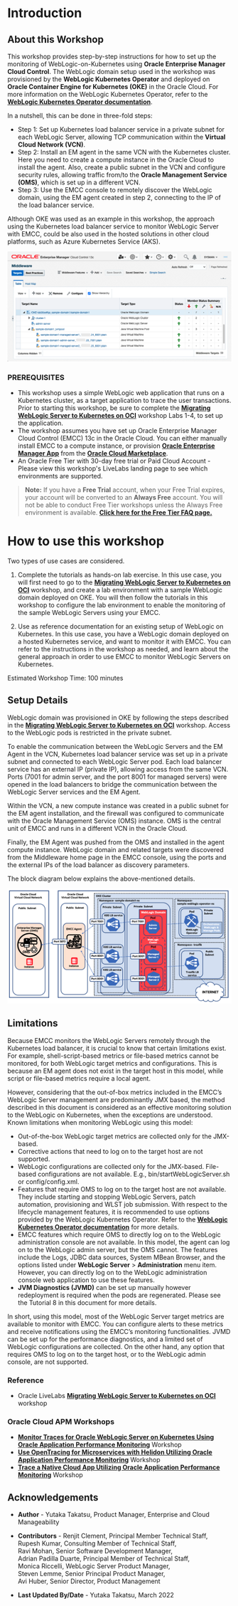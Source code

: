 ﻿# Introduction

## About this Workshop

This workshop provides step-by-step instructions for how to set up the monitoring of WebLogic-on-Kubernetes using **Oracle Enterprise Manager Cloud Control**. The WebLogic domain setup used in the workshop was provisioned by the **WebLogic Kubernetes Operator** and deployed on **Oracle Container Engine for Kubernetes (OKE)** in the Oracle Cloud. For more information on the WebLogic Kubernetes Operator, refer to the **[WebLogic Kubernetes Operator documentation](https://oracle.github.io/weblogic-kubernetes-operator/)**.

In a nutshell, this can be done in three-fold steps:

*	Step 1: Set up Kubernetes load balancer service in a private subnet for each WebLogic Server, allowing TCP communication within the **Virtual Cloud Network (VCN)**.
*	Step 2: Install an EM agent in the same VCN with the Kubernetes cluster. Here you need to create a compute instance in the Oracle Cloud to install the agent. Also, create a public subnet in the VCN and configure security rules, allowing traffic from/to the **Oracle Management Service (OMS)**, which is set up in a different VCN.
*	Step 3: Use the EMCC console to remotely discover the WebLogic domain, using the EM agent created in step 2, connecting to the IP of the load balancer service.

Although OKE was used as an example in this workshop, the approach using the Kubernetes load balancer service to monitor WebLogic Server with EMCC, could be also used in the hosted solutions in other cloud platforms, such as Azure Kubernetes Service (AKS).

  ![EMCC console Middleware Home Page monitoring WLS on Kubernetes  ](images/emcc.png " ")

### PREREQUISITES
* This workshop uses a simple WebLogic web application that runs on a Kubernetes cluster, as a target application to trace the user transactions. Prior to starting this workshop, be sure to complete the **[Migrating WebLogic Server to Kubernetes on OCI](https://apexapps.oracle.com/pls/apex/dbpm/r/livelabs/view-workshop?wid=567)** workshop Labs 1-4, to set up the application.
* The workshop assumes you have set up Oracle Enterprise Manager Cloud Control (EMCC) 13c in the Oracle Cloud. You can either manually install EMCC to a compute instance, or provision **[Oracle Enterprise Manager App](https://blogs.oracle.com/observability/post/oracle-enterprise-manager-is-now-available-on-oracle-cloud-marketplace)** from the **[Oracle Cloud Marketplace](https://cloudmarketplace.oracle.com/marketplace)**.
* An Oracle Free Tier with 30-day free trial or Paid Cloud Account - Please view this workshop's LiveLabs landing page to see which environments are supported. 
>**Note:** If you have a **Free Trial** account, when your Free Trial expires, your account will be converted to an **Always Free** account. You will not be able to conduct Free Tier workshops unless the Always Free environment is available.
**[Click here for the Free Tier FAQ page.](https://www.oracle.com/cloud/free/faq.html)**


# How to use this workshop

Two types of use cases are considered.

1. Complete the tutorials as hands-on lab exercise. In this use case, you will first need to go to the **[Migrating WebLogic Server to Kubernetes on OCI](https://apexapps.oracle.com/pls/apex/dbpm/r/livelabs/view-workshop?wid=567)** workshop, and create a lab environment with a sample WebLogic domain deployed on OKE. You will then follow the tutorials in this workshop to configure the lab environment to enable the monitoring of the sample WebLogic Servers using your EMCC.

2. Use as reference documentation for an existing setup of WebLogic on Kubernetes. In this use case, you have a WebLogic domain deployed on a hosted Kubernetes service, and want to monitor it with EMCC. You can refer to the instructions in the workshop as needed, and learn about the general approach in order to use EMCC to monitor WebLogic Servers on Kubernetes.

Estimated Workshop Time: 100 minutes

## Setup Details

WebLogic domain was provisioned in OKE by following the steps described in the **[Migrating WebLogic Server to Kubernetes on OCI](https://apexapps.oracle.com/pls/apex/dbpm/r/livelabs/view-workshop?wid=567)** workshop. Access to the WebLogic pods is restricted in the private subnet.

To enable the communication between the WebLogic Servers and the EM Agent in the VCN, Kubernetes load balancer service was set up in a private subnet and connected to each WebLogic Server pod. Each load balancer service has an external IP (private IP), allowing access from the same VCN. Ports (7001 for admin server, and the port 8001 for managed servers) were opened in the load balancers to bridge the communication between the WebLogic Server services and the EM Agent.

Within the VCN, a new compute instance was created in a public subnet for the EM agent installation, and the firewall was configured to communicate with the Oracle Management Service (OMS) instance. OMS is the central unit of EMCC and runs in a different VCN in the Oracle Cloud.

Finally, the EM Agent was pushed from the OMS and installed in the agent compute instance. WebLogic domain and related targets were discovered from the Middleware home page in the EMCC console, using the ports and the external IPs of the load balancer as discovery parameters.

The block diagram below explains the above-mentioned details.  

  ![EMCC with WLS on OKE setup diagram](images/diagram.png " ")


## Limitations

Because EMCC monitors the WebLogic Servers remotely through the Kubernetes load balancer, it is crucial to know that certain limitations exist. For example, shell-script-based metrics or file-based metrics cannot be monitored, for both WebLogic target metrics and configurations. This is because an EM agent does not exist in the target host in this model, while script or file-based metrics require a local agent.

However, considering that the out-of-box metrics included in the EMCC’s WebLogic Server management are predominantly JMX based, the method described in this document is considered as an effective monitoring solution to the WebLogic on Kubernetes, when the exceptions are understood. Known limitations when monitoring WebLogic using this model:

*	Out-of-the-box WebLogic target metrics are collected only for the JMX-based.
*	Corrective actions that need to log on to the target host are not supported.
*	WebLogic configurations are collected only for the JMX-based. File-based configurations are not available. E.g., bin/startWebLogicServer.sh or config/config.xml.
*	Features that require OMS to log on to the target host are not available. They include starting and stopping WebLogic Servers, patch automation, provisioning and WLST job submission. With respect to the lifecycle management features, it is recommended to use options provided by the WebLogic Kubernetes Operator. Refer to the **[WebLogic Kubernetes Operator documentation](https://oracle.github.io/weblogic-kubernetes-operator/)** for more details.
*	EMCC features which require OMS to directly log on to the WebLogic administration console are not available. In this model, the agent can log on to the WebLogic admin server, but the OMS cannot. The features include the Logs, JDBC data sources, System MBean Browser, and the options listed under **WebLogic Server** > **Administration** menu item. However, you can directly log on to the WebLogic administration console web application to use these features.
*	**JVM Diagnostics (JVMD)** can be set up manually however redeployment is required when the pods are regenerated. Please see the Tutorial 8 in this document for more details.

In short, using this model, most of the WebLogic Server target metrics are available to monitor with EMCC. You can configure alerts to these metrics and receive notifications using the EMCC’s monitoring functionalities. JVMD can be set up for the performance diagnostics, and a limited set of WebLogic configurations are collected. On the other hand, any option that requires OMS to log on to the target host, or to the WebLogic admin console, are not supported.


### Reference
*  Oracle LiveLabs **[Migrating WebLogic Server to Kubernetes on OCI](https://apexapps.oracle.com/pls/apex/dbpm/r/livelabs/workshop-attendee-2?p210_workshop_id=567&p210_type=2&session=102696148940850)** workshop

### Oracle Cloud APM Workshops
-	**[Monitor Traces for Oracle WebLogic Server on Kubernetes Using Oracle Application Performance Monitoring](https://apexapps.oracle.com/pls/apex/dbpm/r/livelabs/view-workshop?wid=932)** Workshop
-	**[Use OpenTracing for Microservices with Helidon Utilizing Oracle Application Performance Monitoring](https://apexapps.oracle.com/pls/apex/dbpm/r/livelabs/view-workshop?wid=917&clear=180&session=14244965892057)**  Workshop
-	**[Trace a Native Cloud App Utilizing Oracle Application Performance Monitoring](https://apexapps.oracle.com/pls/apex/dbpm/r/livelabs/view-workshop?wid=916&clear=180&session=101657907800993)** Workshop




## Acknowledgements

* **Author** - Yutaka Takatsu, Product Manager, Enterprise and Cloud Manageability
- **Contributors** -
Renjit Clement, Principal Member Technical Staff,<br>
Rupesh Kumar, Consulting Member of Technical Staff,<br>
Ravi Mohan, Senior Software Development Manager,<br>
Adrian Padilla Duarte, Principal Member of Technical Staff,<br>
Monica Riccelli, WebLogic Server Product Manager,<br>
Steven Lemme, Senior Principal Product Manager,<br>
Avi Huber, Senior Director, Product Management
* **Last Updated By/Date** - Yutaka Takatsu, March 2022
